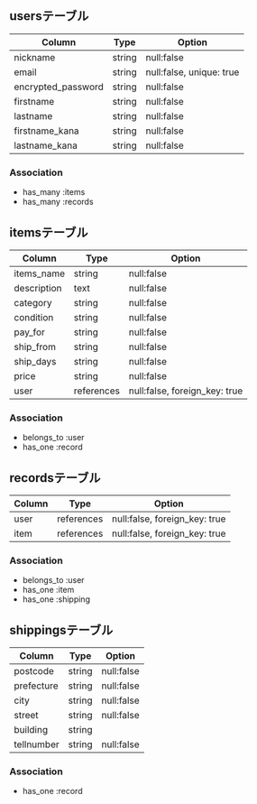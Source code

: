 ## usersテーブル

| Column               | Type     | Option                   |
| -------------------- | -------- |------------------------- |
| nickname             | string   | null:false               |
| email                | string   | null:false, unique: true |
| encrypted_password   | string   | null:false               |
| firstname            | string   | null:false               |
| lastname             | string   | null:false               |
| firstname_kana       | string   | null:false               |
| lastname_kana        | string   | null:false               |

### Association

- has_many :items
- has_many :records

## itemsテーブル

| Column               | Type        | Option                         |
| -------------------- | ----------- |------------------------------- |
| items_name           | string      | null:false                     |
| description          | text        | null:false                     |
| category             | string      | null:false                     |
| condition            | string      | null:false                     |
| pay_for              | string      | null:false                     |
| ship_from            | string      | null:false                     |
| ship_days            | string      | null:false                     |
| price                | string      | null:false                     |
| user                 | references  | null:false, foreign_key: true  |

### Association

- belongs_to :user
- has_one :record

## recordsテーブル

| Column               | Type        | Option                         |
| -------------------- | ----------- |------------------------------- |
| user                 | references  | null:false, foreign_key: true  |
| item                 | references  | null:false, foreign_key: true  |

### Association

- belongs_to :user
- has_one :item
- has_one :shipping

## shippingsテーブル

| Column               | Type     | Option     |
| -------------------- | -------- |----------- |
| postcode             | string   | null:false |
| prefecture           | string   | null:false |
| city                 | string   | null:false |
| street               | string   | null:false |
| building             | string   |            |
| tellnumber           | string   | null:false |

### Association

- has_one :record